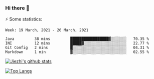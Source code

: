 ### Hi there 👋

⚡ Some statistics:

<!--START_SECTION:waka-->
```text
Week: 19 March, 2021 - 26 March, 2021

Java         38 mins         █████████████████▓░░░░░░░   70.35 % 
INI          12 mins         █████▓░░░░░░░░░░░░░░░░░░░   22.77 % 
Git Config   2 mins          █░░░░░░░░░░░░░░░░░░░░░░░░   04.31 % 
Markdown     1 min           ▓░░░░░░░░░░░░░░░░░░░░░░░░   02.55 % 
```
<!--END_SECTION:waka-->

[![Jiezhi's github stats](https://github-readme-stats.vercel.app/api?username=Jiezhi&show_icons=true)](https://github.com/Jiezhi/github-readme-stats)

[![Top Langs](https://github-readme-stats.vercel.app/api/top-langs/?username=Jiezhi&hide=javascript,html)](https://github.com/Jiezhi/github-readme-stats)
<!--
**Jiezhi/Jiezhi** is a ✨ _special_ ✨ repository because its `README.md` (this file) appears on your GitHub profile.

Here are some ideas to get you started:

- 🔭 I’m currently working on ...
- 🌱 I’m currently learning ...
- 👯 I’m looking to collaborate on ...
- 🤔 I’m looking for help with ...
- 💬 Ask me about ...
- 📫 How to reach me: ...
- 😄 Pronouns: ...
- ⚡ Fun fact: ...
-->

